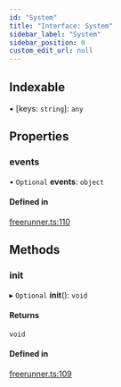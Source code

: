 ```yaml
---
id: "System"
title: "Interface: System"
sidebar_label: "System"
sidebar_position: 0
custom_edit_url: null
---
```


## Indexable

▪ [keys: `string`]: `any`

## Properties

### events

• `Optional` **events**: `object`

#### Defined in

[freerunner.ts:110](https://github.com/Sebring/freerunner/blob/eaa5ade/src/freerunner.ts#L110)

## Methods

### init

▸ `Optional` **init**(): `void`

#### Returns

`void`

#### Defined in

[freerunner.ts:109](https://github.com/Sebring/freerunner/blob/eaa5ade/src/freerunner.ts#L109)

